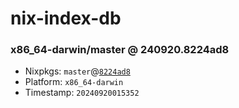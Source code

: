 # nix-index-db
### x86_64-darwin/master @ 240920.8224ad8
- Nixpkgs: `master`@[`8224ad8`](https://github.com/NixOS/nixpkgs/commit/8224ad87b0e44ef4f82333527483a8e9a53e188a)
- Platform: `x86_64-darwin`
- Timestamp: `20240920015352`
